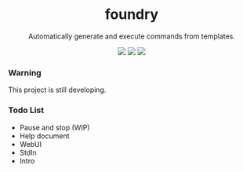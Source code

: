 <div align="center">
<h1>foundry</h1>
<p>Automatically generate and execute commands from templates.</p>
<img src="https://flat.badgen.net/travis/kkocdko/foundry?color=4caf50">
<img src="https://flat.badgen.net/github/release/kkocdko/foundry?color=4caf50">
<img src="https://flat.badgen.net/github/license/kkocdko/foundry?color=4caf50">
</div>

### Warning

This project is still developing.

### Todo List

* Pause and stop (WIP)
* Help document
* WebUI
* StdIn
* Intro
